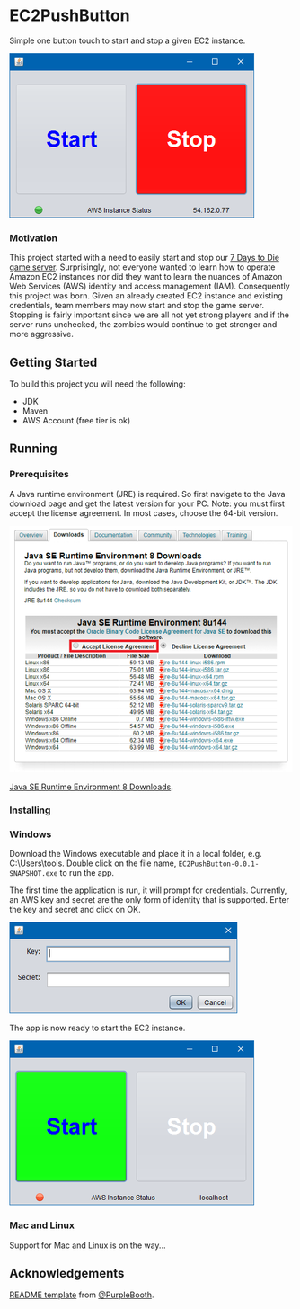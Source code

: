 # EC2PushButton

Simple one button touch to start and stop a given EC2 instance.

![App Stop](images/app-stop.png)

### Motivation

This project started with a need to easily start and stop our [7 Days to Die game server](http://store.steampowered.com/app/251570/7_Days_to_Die/). Surprisingly, not everyone wanted to learn how to operate Amazon EC2 instances nor did they want to learn the nuances of Amazon Web Services (AWS) identity and access management (IAM). Consequently this project was born. Given an already created EC2 instance and existing credentials, team members may now start and stop the game server. Stopping is fairly important since we are all not yet strong players and if the server runs unchecked, the zombies would continue to get stronger and more aggressive.

## Getting Started

To build this project you will need the following:

* JDK
* Maven
* AWS Account (free tier is ok)

## Running

### Prerequisites

A Java runtime environment (JRE) is required. So first navigate to the Java download page and get the latest version for your PC. Note: you must first accept the license agreement. In most cases, choose the 64-bit version.

![JRE Download](images/jre.png)

[Java SE Runtime Environment 8 Downloads](http://www.oracle.com/technetwork/java/javase/downloads/jre8-downloads-2133155.html).

### Installing

### Windows

Download the Windows executable and place it in a local folder, e.g. C:\Users\tools. Double click on the file name, `EC2PushButton-0.0.1-SNAPSHOT.exe` to run the app.

The first time the application is run, it will prompt for credentials. Currently, an AWS key and secret are the only form of identity that is supported. Enter the key and secret and click on OK.

![Login](images/login.png)

The app is now ready to start the EC2 instance.

![App Start](images/app-start.png)

### Mac and Linux

Support for Mac and Linux is on the way...

## Acknowledgements

[README template](https://gist.github.com/PurpleBooth/109311bb0361f32d87a2) from [@PurpleBooth](https://gist.github.com/PurpleBooth).
